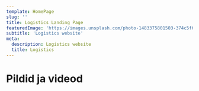 ```yaml
---
template: HomePage
slug: ''
title: Logistics Landing Page
featuredImage: 'https://images.unsplash.com/photo-1483375801503-374c5f660610?ixlib=rb-1.2.1&ixid=MnwxMjA3fDB8MHxwaG90by1wYWdlfHx8fGVufDB8fHx8&auto=format&fit=crop&w=1350&q=80'
subtitle: 'Logistics website'
meta:
  description: Logistics website
  title: Logistics
---
```


# Pildid ja videod
